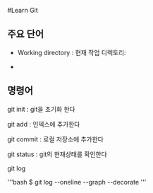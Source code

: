 #Learn Git

## 주요 단어

- Working directory : 현재 작업 디렉토리:

- 

## 명령어

git init : git을 초기화 한다

git add : 인덱스에 추가한다

git commit : 로컬 저장소에 추가한다

git status : git의 현재상태를 확인한다

git log

'''bash
$ git log --oneline --graph --decorate
'''

